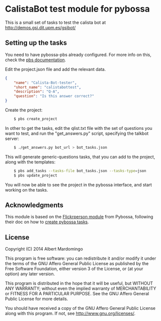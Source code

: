 # CalistaBot test module for pybossa

This is a small set of tasks to test the calista bot at http://demos.gsi.dit.upm.es/gsibot/

## Setting up the tasks

You need to have pybossa-pbs already configured. For more info on this, check the [pbs documentation](http://docs.pybossa.com/en/latest/user/pbs.html).

Edit the project.json file and add the relevant data.
```json
{
    "name": "Calista-Bot-tester",
    "short_name": "calistabottest",
    "description": "Q-A",
    "question": "Is this answer correct?"
}
```
Create the project:
```bash
    $ pbs create_project
```

In other to get the tasks, edit the qlist.txt file with the set of questions you want to test, and run the "get_answers.py" script, specifying the talkbot server:
```bash
    $ ./get_answers.py bot_url > bot_tasks.json
```

This will generate generic-questions tasks, that you can add to the project, along with the templates:
```bash
    $ pbs add_tasks --tasks-file bot_tasks.json --tasks-type=json
    $ pbs update_project
```

You will now be able to see the project in the pybossa interface, and start working on the tasks.

## Acknowledgments

This module is based on the [Flickrperson module](https://github.com/PyBossa/app-flickrperson) from Pybossa, following their doc on how to [create pybossa tasks](http://docs.pybossa.com/en/latest/user/tutorial.html).


## License


Copyright (C) 2014  Albert Mardomingo

This program is free software: you can redistribute it and/or modify
it under the terms of the GNU Affero General Public License as published by
the Free Software Foundation, either version 3 of the License, or
(at your option) any later version.

This program is distributed in the hope that it will be useful,
but WITHOUT ANY WARRANTY; without even the implied warranty of
MERCHANTABILITY or FITNESS FOR A PARTICULAR PURPOSE.  See the
GNU Affero General Public License for more details.

You should have received a copy of the GNU Affero General Public License
along with this program.  If not, see <http://www.gnu.org/licenses/>.